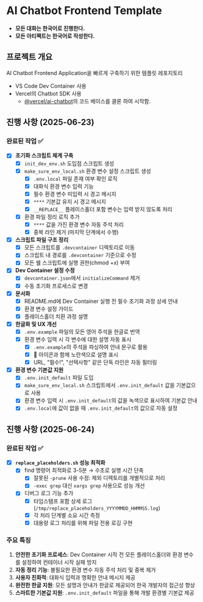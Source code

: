 # AI Chatbot Frontend Template

- **모든 대화는 한국어로 진행한다.**
- **모든 아티팩트는 한국어로 작성한다.**

## 프로젝트 개요

AI Chatbot Frontend Application을 빠르게 구축하기 위한 템플릿 레포지토리

- VS Code Dev Container 사용
- Vercel의 Chatbot SDK 사용
  - [@vercel/ai-chatbot](https://github.com/vercel/ai-chatbot.git)의 코드 베이스를 클론 하여 시작함.

## 진행 사항 (2025-06-23)

### 완료된 작업 ✅

- [x] **초기화 스크립트 체계 구축**
  - [x] `init_dev_env.sh` 도입점 스크립트 생성
  - [x] `make_sure_env_local.sh` 환경 변수 설정 스크립트 생성
    - [x] `.env.local` 파일 존재 여부 확인 로직
    - [x] 대화식 환경 변수 입력 기능
    - [x] 필수 환경 변수 미입력 시 경고 메시지
    - [x] `****` 기본값 유지 시 경고 메시지
    - [x] `__REPLACE__` 플레이스홀더 포함 변수는 입력 받지 않도록 처리
  - [x] 환경 파일 정리 로직 추가
    - [x] `****` 값을 가진 환경 변수 자동 주석 처리
    - [x] 중복 라인 제거 (마지막 단계에서 수행)

- [x] **스크립트 파일 구조 정리**
  - [x] 모든 스크립트를 `.devcontainer` 디렉토리로 이동
  - [x] 스크립트 내 경로를 `.devcontainer` 기준으로 수정
  - [x] 모든 쉘 스크립트에 실행 권한(chmod +x) 부여

- [x] **Dev Container 설정 수정**
  - [x] `devcontainer.json`에서 `initializeCommand` 제거
  - [x] 수동 초기화 프로세스로 변경

- [x] **문서화**
  - [x] README.md에 Dev Container 실행 전 필수 초기화 과정 상세 안내
  - [x] 환경 변수 설정 가이드
  - [x] 플레이스홀더 치환 과정 설명

- [x] **한글화 및 UX 개선**
  - [x] `.env.example` 파일의 모든 영어 주석을 한글로 번역
  - [x] 환경 변수 입력 시 각 변수에 대한 설명 자동 표시
    - [x] `.env.example`의 주석을 파싱하여 안내 문구로 활용
    - [x] 📌 아이콘과 함께 노란색으로 설명 표시
    - [x] URL, "필수!", "선택사항" 같은 단독 라인은 자동 필터링

- [x] **환경 변수 기본값 지원**
  - [x] `.env.init_default` 파일 도입
  - [x] `make_sure_env_local.sh` 스크립트에서 `.env.init_default` 값을 기본값으로 사용
  - [x] 환경 변수 입력 시 `.env.init_default`의 값을 녹색으로 표시하여 기본값 안내
  - [x] `.env.local`에 값이 없을 때 `.env.init_default`의 값으로 자동 설정

## 진행 사항 (2025-06-24)

### 완료된 작업 ✅

- [x] **`replace_placeholders.sh` 성능 최적화**
  - [x] find 명령어 최적화로 3-5분 → 수초로 실행 시간 단축
    - [x] 잘못된 `-prune` 사용 수정: 제외 디렉토리를 개별적으로 처리
    - [x] `-exec grep` 대신 `xargs grep` 사용으로 성능 개선
  - [x] 디버그 로그 기능 추가
    - [x] 타임스탬프 포함 상세 로그 (`/tmp/replace_placeholders_YYYYMMDD_HHMMSS.log`)
    - [x] 각 처리 단계별 소요 시간 측정
    - [x] 대용량 로그 처리를 위해 파일 전용 로깅 구현

### 주요 특징

1. **안전한 초기화 프로세스**: Dev Container 시작 전 모든 플레이스홀더와 환경 변수를 설정하여 컨테이너 시작 실패 방지
2. **자동 정리 기능**: 불필요한 환경 변수 자동 주석 처리 및 중복 제거
3. **사용자 친화적**: 대화식 입력과 명확한 안내 메시지 제공
4. **완전한 한글 지원**: 모든 설명과 안내가 한글로 제공되어 한국 개발자의 접근성 향상
5. **스마트한 기본값 지원**: `.env.init_default` 파일을 통해 개발 환경별 기본값 제공
